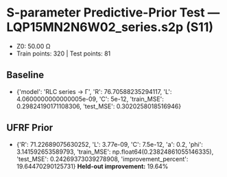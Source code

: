# S-parameter Predictive-Prior Test — LQP15MN2N6W02_series.s2p (S11)
- Z0: 50.00 Ω
- Train points: 320  |  Test points: 81

## Baseline
- {'model': 'RLC series -> Γ', 'R': 76.70588235294117, 'L': 4.0600000000000005e-09, 'C': 5e-12, 'train_MSE': 0.29824190171108306, 'test_MSE': 0.3020258018516946}

## UFRF Prior
- {'R': 71.22689075630252, 'L': 3.77e-09, 'C': 7.5e-12, 'a': 0.2, 'phi': 3.141592653589793, 'train_MSE': np.float64(0.23824861055146335), 'test_MSE': 0.24269373039278908, 'improvement_percent': 19.64470290125731}
**Held-out improvement:** 19.64%
